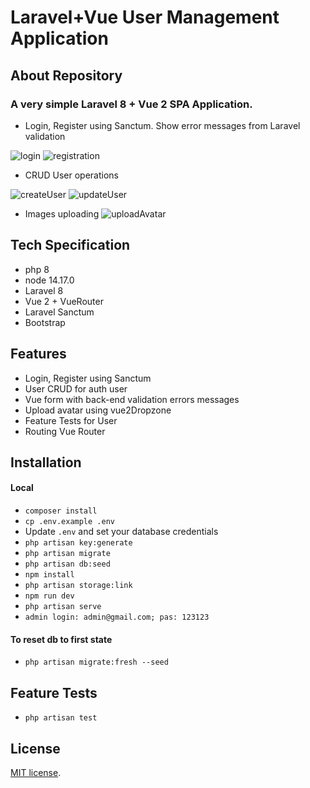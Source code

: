 # Laravel+Vue User Management Application

## About Repository

### A very simple Laravel 8 + Vue 2  SPA Application.
- Login, Register using Sanctum. Show error messages from Laravel validation

![login](https://user-images.githubusercontent.com/66250856/225461141-48346aa6-2af6-444a-8b93-5409df6c7fc9.jpg)
![registration](https://user-images.githubusercontent.com/66250856/225461153-c995abcc-d98e-4f45-b5ec-3e95ccb3eb6e.jpg)
- CRUD User operations

![createUser](https://user-images.githubusercontent.com/66250856/225462133-7757a8ba-b6dc-4ed5-8137-9f20667fcc4d.jpg)
![updateUser](https://user-images.githubusercontent.com/66250856/225462143-9d497425-7856-422d-b45f-0480f3472eb5.jpg)

- Images uploading 
![uploadAvatar](https://user-images.githubusercontent.com/66250856/225462151-fb29e070-cddb-4ff8-9b98-b2ec58f64f4a.jpg)


## Tech Specification
- php 8
- node 14.17.0
- Laravel 8
- Vue 2 + VueRouter
- Laravel Sanctum
- Bootstrap


## Features

- Login, Register using Sanctum
- User CRUD for auth user
- Vue form with back-end validation errors messages
- Upload avatar using vue2Dropzone
- Feature Tests for User
- Routing Vue Router

## Installation

#### Local
- `composer install`
- `cp .env.example .env`
- Update `.env` and set your database credentials
- `php artisan key:generate`
- `php artisan migrate`
- `php artisan db:seed`
- `npm install`
- `php artisan storage:link`
- `npm run dev`
- `php artisan serve`
- `admin login: admin@gmail.com; pas: 123123`

#### To reset db to first state

- `php artisan migrate:fresh --seed`

## Feature Tests

- `php artisan test`

## License

[MIT license](https://opensource.org/licenses/MIT).
